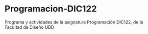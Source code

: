 # Programacion-DIC122
Programa y actividades de la asignatura Programación DIC122, de la Facultad de Diseño UDD
